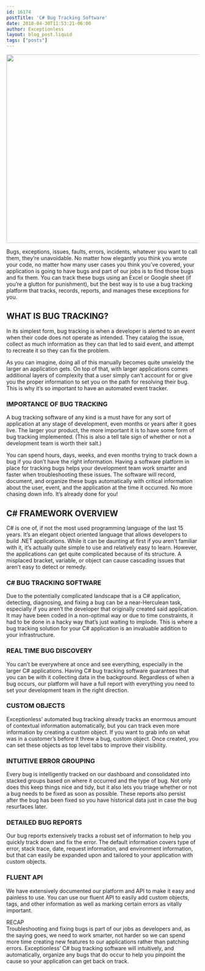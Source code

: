 ```yaml
---
id: 16174
postTitle: 'C# Bug Tracking Software'
date: 2018-04-30T11:53:21-06:00
author: Exceptionless
layout: blog_post.liquid
tags: ["posts"]
---
```

<img loading="lazy" data-id="16177"  src="/assets/c-sharp-bug-tracking-software-1024x538.jpg" alt="" width="940" height="494" class="aligncenter size-large wp-image-16177" srcset="/assets/c-sharp-bug-tracking-software-1024x538.jpg 1024w, /assets/c-sharp-bug-tracking-software-300x158.jpg 300w, /assets/c-sharp-bug-tracking-software-768x403.jpg 768w, /assets/c-sharp-bug-tracking-software.jpg 1200w" sizes="(max-width: 940px) 100vw, 940px" />

Bugs, exceptions, issues, faults, errors, incidents, whatever you want to call them, they’re unavoidable. No matter how elegantly you think you wrote your code, no matter how many user cases you think you’ve covered, your application is going to have bugs and part of our jobs is to find those bugs and fix them. You can track these bugs using an Excel or Google sheet (if you’re a glutton for punishment), but the best way is to use a bug tracking platform that tracks, records, reports, and manages these exceptions for you.<!--more-->

## WHAT IS BUG TRACKING?

In its simplest form, bug tracking is when a developer is alerted to an event when their code does not operate as intended. They catalog the issue, collect as much information as they can that led to said event, and attempt to recreate it so they can fix the problem. 

As you can imagine, doing all of this manually becomes quite unwieldy the larger an application gets. On top of that, with larger applications comes additional layers of complexity that a user simply can’t account for or give you the proper information to set you on the path for resolving their bug. This is why it’s so important to have an automated event tracker.

### IMPORTANCE OF BUG TRACKING

A bug tracking software of any kind is a must have for any sort of application at any stage of development, even months or years after it goes live. The larger your product, the more important it is to have some form of bug tracking implemented. (This is also a tell tale sign of whether or not a development team is worth their salt.)

You can spend hours, days, weeks, and even months trying to track down a bug if you don’t have the right information. Having a software platform in place for tracking bugs helps your development team work smarter and faster when troubleshooting these issues. The software will record, document, and organize these bugs automatically with critical information about the user, event, and the application at the time it occurred. No more chasing down info. It’s already done for you!

## C# FRAMEWORK OVERVIEW

C# is one of, if not the most used programming language of the last 15 years. It’s an elegant object oriented language that allows developers to build .NET applications. While it can be daunting at first if you aren’t familiar with it, it’s actually quite simple to use and relatively easy to learn. However, the applications can get quite complicated because of its structure. A misplaced bracket, variable, or object can cause cascading issues that aren’t easy to detect or remedy.

### C# BUG TRACKING SOFTWARE

Due to the potentially complicated landscape that is a C# application, detecting, diagnosing, and fixing a bug can be a near-Herculean task, especially if you aren’t the developer that originally created said application. It may have been coded in a non-optimal way or due to time constraints, it had to be done in a hacky way that’s just waiting to implode. This is where a bug tracking solution for your C# application is an invaluable addition to your infrastructure.

### REAL TIME BUG DISCOVERY

You can’t be everywhere at once and see everything, especially in the larger C# applications. Having C# bug tracking software guarantees that you can be with it collecting data in the background. Regardless of when a bug occurs, our platform will have a full report with everything you need to set your development team in the right direction. 

### CUSTOM OBJECTS

Exceptionless’ automated bug tracking already tracks an enormous amount of contextual information automatically, but you can track even more information by creating a custom object. If you want to grab info on what was in a customer’s before it threw a bug, custom object. Once created, you can set these objects as top level tabs to improve their visibility.

### INTUITIVE ERROR GROUPING

Every bug is intelligently tracked on our dashboard and consolidated into stacked groups based on where it occurred and the type of bug. Not only does this keep things nice and tidy, but it also lets you triage whether or not a bug needs to be fixed as soon as possible. These reports also persist after the bug has been fixed so you have historical data just in case the bug resurfaces later.

### DETAILED BUG REPORTS

Our bug reports extensively tracks a robust set of information to help you quickly track down and fix the error. The default information covers type of error, stack trace, date, request information, and environment information, but that can easily be expanded upon and tailored to your application with custom objects.

### FLUENT API

We have extensively documented our platform and API to make it easy and painless to use. You can use our fluent API to easily add custom objects, tags, and other information as well as marking certain errors as vitally important.

RECAP  
Troubleshooting and fixing bugs is part of our jobs as developers and, as the saying goes, we need to work smarter, not harder so we can spend more time creating new features to our applications rather than patching errors. Exceptionless’ C# bug tracking software will intuitively, and automatically, organize any bugs that do occur to help you pinpoint the cause so your application can get back on track.

